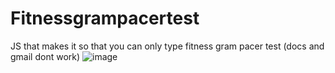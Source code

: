 # Fitnessgrampacertest
JS that makes it so that you can only type fitness gram pacer test (docs and gmail dont work)
![image](https://user-images.githubusercontent.com/124398893/216704702-f160bb69-79c2-4536-ace2-727c839f1e54.png)
